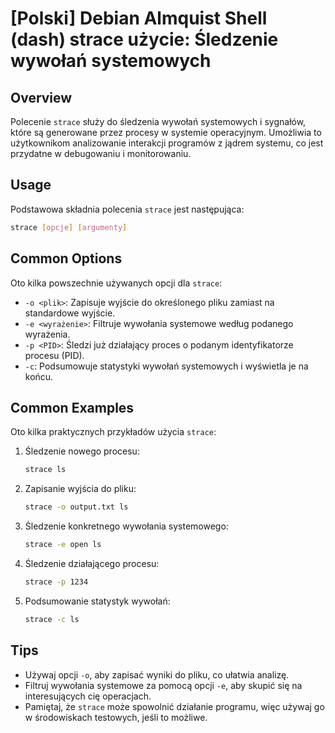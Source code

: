 # [Polski] Debian Almquist Shell (dash) strace użycie: Śledzenie wywołań systemowych

## Overview
Polecenie `strace` służy do śledzenia wywołań systemowych i sygnałów, które są generowane przez procesy w systemie operacyjnym. Umożliwia to użytkownikom analizowanie interakcji programów z jądrem systemu, co jest przydatne w debugowaniu i monitorowaniu.

## Usage
Podstawowa składnia polecenia `strace` jest następująca:

```bash
strace [opcje] [argumenty]
```

## Common Options
Oto kilka powszechnie używanych opcji dla `strace`:

- `-o <plik>`: Zapisuje wyjście do określonego pliku zamiast na standardowe wyjście.
- `-e <wyrażenie>`: Filtruje wywołania systemowe według podanego wyrażenia.
- `-p <PID>`: Śledzi już działający proces o podanym identyfikatorze procesu (PID).
- `-c`: Podsumowuje statystyki wywołań systemowych i wyświetla je na końcu.

## Common Examples
Oto kilka praktycznych przykładów użycia `strace`:

1. Śledzenie nowego procesu:
   ```bash
   strace ls
   ```

2. Zapisanie wyjścia do pliku:
   ```bash
   strace -o output.txt ls
   ```

3. Śledzenie konkretnego wywołania systemowego:
   ```bash
   strace -e open ls
   ```

4. Śledzenie działającego procesu:
   ```bash
   strace -p 1234
   ```

5. Podsumowanie statystyk wywołań:
   ```bash
   strace -c ls
   ```

## Tips
- Używaj opcji `-o`, aby zapisać wyniki do pliku, co ułatwia analizę.
- Filtruj wywołania systemowe za pomocą opcji `-e`, aby skupić się na interesujących cię operacjach.
- Pamiętaj, że `strace` może spowolnić działanie programu, więc używaj go w środowiskach testowych, jeśli to możliwe.